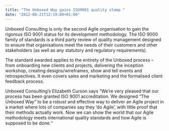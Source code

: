```yaml
---
title: "The Unboxed Way gains ISO9001 quality stamp "
date: "2012-08-21T12:19:00+01:00"
---
```


<p>Unboxed Consulting is only the second Agile organisation to gain the rigorous ISO 9001 status for its development methodology. The ISO 9000 family of standards is a third party review of quality management designed to ensure that organisations meet the needs of their customers and other stakeholders (as well as any statutory and regulatory requirements).</p>

<p>The standard awarded applies to the entirety of the Unboxed process – from onboarding new clients and projects, delivering the inception workshop, creating designs/wireframes, show and tell events and retrospectives. It even covers sales and marketing and the formalised client feedback process. </p>

<p>Unboxed Consulting&rsquo;s Elizabeth Curson says &ldquo;We&rsquo;re very pleased that our process has been granted ISO 9001 accreditation. We designed &ldquo;The Unboxed Way&ldquo; to be a robust and effective way to deliver an Agile project in a market where lots of companies say they &rsquo;do Agile&rsquo;, with little proof that their methods actually work. Now we can show the world that our Agile methodology meets international quality standards and how Agile is supposed to be done.&ldquo; </p>
